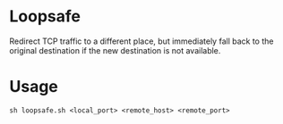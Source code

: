 # Loopsafe

Redirect TCP traffic to a different place, but immediately fall back to the original destination if the new destination is not available.

# Usage
```
sh loopsafe.sh <local_port> <remote_host> <remote_port>
```